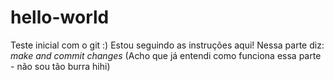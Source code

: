 # hello-world
Teste inicial com o git :) 
Estou seguindo as instruções aqui!
Nessa parte diz: _make and commit changes_ 
(Acho que já entendi como funciona essa parte - não sou tão burra hihi)
